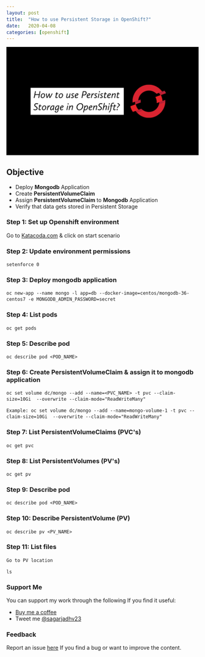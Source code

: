 ```yaml
---
layout: post
title:  "How to use Persistent Storage in OpenShift?"
date:   2020-04-08
categories: [openshift]
---
```


![How to use Persistent Storage in OpenShift?](https://raw.githubusercontent.com/sagar-jadhav/sagar-jadhav.github.io/master/static/img/_posts/openshift/4.png)

## Objective
- Deploy **Mongodb** Application
- Create **PersistentVolumeClaim**
- Assign **PersistentVolumeClaim** to **Mongodb** Application
- Verify that data gets stored in Persistent Storage

### Step 1: Set up Openshift environment
Go to [Katacoda.com](https://katacoda.com/openshift/courses/playgrounds/openshift39) & click on start scenario

### Step 2: Update environment permissions
```
setenforce 0
```

### Step 3: Deploy mongodb application
```
oc new-app --name mongo -l app=db --docker-image=centos/mongodb-36-centos7 -e MONGODB_ADMIN_PASSWORD=secret
```

### Step 4: List pods
```
oc get pods
```

### Step 5: Describe pod
```
oc describe pod <POD_NAME>
```

### Step 6: Create PersistentVolumeClaim & assign it to mongodb application
```
oc set volume dc/mongo --add --name=<PVC_NAME> -t pvc --claim-size=10Gi  --overwrite --claim-mode="ReadWriteMany"
```
```
Example: oc set volume dc/mongo --add --name=mongo-volume-1 -t pvc --claim-size=10Gi  --overwrite --claim-mode="ReadWriteMany"
```

### Step 7: List PersistentVolumeClaims (PVC's)
```
oc get pvc
```

### Step 8: List PersistentVolumes (PV's)
```
oc get pv
```

### Step 9: Describe pod
```
oc describe pod <POD_NAME>
```

### Step 10: Describe PersistentVolume (PV)
```
oc describe pv <PV_NAME>
```

### Step 11: List files
```
Go to PV location
```
```
ls
```

### Support Me

You can support my work through the following If you find it useful:

- [Buy me a coffee](https://www.buymeacoffee.com/sagarjadhv23)
- Tweet me [@sagarjadhv23](https://twitter.com/sagarjadhv23)

### Feedback

Report an issue [here](https://github.com/developersthought/roadmap/issues/new) If you find a bug or want to improve the content.